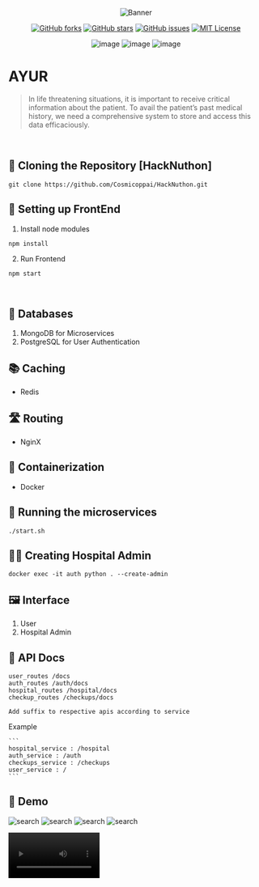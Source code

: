 <div align="center">

![Banner](/frontend/src/assets/images/logos/ayur_logo_big.png)


[![GitHub forks](https://img.shields.io/github/forks/cosmicoppai/HackNuthon?color=lightgrey)](https://github.com/Cosmicoppai/HackNuthon/network)
[![GitHub stars](https://img.shields.io/github/stars/cosmicoppai/HackNuthon?color=lightgrey)](https://github.com/Cosmicoppai/HackNuthon/stargazers)
[![GitHub issues](https://img.shields.io/github/issues/Cosmicoppai/HackNuthon?color=lightgrey)](https://github.com/Cosmicoppai/HackNuthon/issues)
[![MIT License](https://img.shields.io/badge/license-MIT-lightgrey)](./LICENSE)

![image](https://img.shields.io/badge/Python-FFD43B?style=for-the-badge&logo=python&logoColor=blue)
![image](https://img.shields.io/badge/Electron-2B2E3A?style=for-the-badge&logo=electron&logoColor=9FEAF9)
![image](https://img.shields.io/badge/React-20232A?style=for-the-badge&logo=react&logoColor=61DAFB)
</div>

# AYUR

> In life threatening situations, it is important to receive critical information about the patient. To avail the patient’s past medical history, we need a comprehensive system to store and access this data efficaciously. 


<br>

## 🐑 Cloning the Repository [HackNuthon]
```cli
git clone https://github.com/Cosmicoppai/HackNuthon.git
```

## 🎨 Setting up FrontEnd

1) Install node modules

```cli
npm install
```

2) Run Frontend

```cli
npm start
```

<br>

## 💾 Databases

1) MongoDB for Microservices
2) PostgreSQL for User Authentication

## 📚 Caching

* Redis

## 🛣️ Routing

* NginX

## 🚢 Containerization

* Docker

## 🐜 Running the microservices

```cli
./start.sh
```

## 🕵️‍♂️ Creating Hospital Admin
```cli
docker exec -it auth python . --create-admin
```

## 🖼️ Interface

1) User
2) Hospital Admin

## 📝 API Docs

```cli
user_routes /docs
auth_routes /auth/docs
hospital_routes /hospital/docs
checkup_routes /checkups/docs
```

`Add suffix to respective apis according to service`

Example

    ```
    hospital_service : /hospital
    auth_service : /auth
    checkups_service : /checkups
    user_service : /
    ```

## 🎥 Demo

![search](/frontend/src/assets/images/login.jpg)
![search](/frontend/src/assets/images/dashboard.jpg)
![search](/frontend/src/assets/images/reports.jpg)
![search](/frontend/src/assets/images/user_account.jpg)

<video src='https://user-images.githubusercontent.com/66635990/235341310-1ae6de76-dc21-44c3-86b9-111bbc6dc757.mp4' width=180></video>

